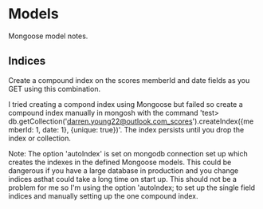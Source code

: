 # Models

Mongoose model notes.

## Indices

Create a compound index on the scores memberId and date fields as you GET using this combination.

I tried creating a compond index using Mongoose but failed so create a compound index manually in mongosh with the command 'test> db.getCollection('darren.young22@outlook.com_scores').createIndex({memberId: 1, date: 1}, {unique: true})'.  The index persists until you drop the index or collection.

Note:  The option 'autoIndex' is set on mongodb connection set up which creates the indexes in the defined Mongoose models. This could be dangerous if you have a large database in production and you change indices asthat could take a long time on start up.  This should not be a problem for me so I'm using the option 'autoIndex; to set up the single field indices and manually setting up the one compound index.
